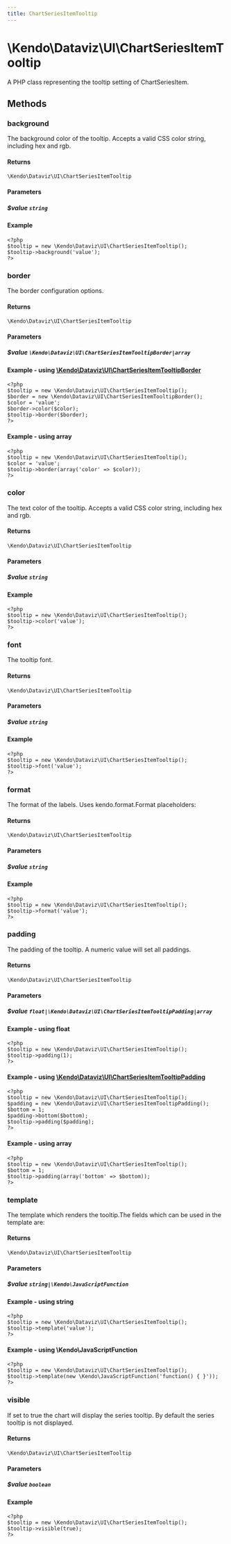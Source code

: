 ```yaml
---
title: ChartSeriesItemTooltip
---
```


# \Kendo\Dataviz\UI\ChartSeriesItemTooltip

A PHP class representing the tooltip setting of ChartSeriesItem.


## Methods

### background
The background color of the tooltip. Accepts a valid CSS color string, including hex and rgb.

#### Returns
`\Kendo\Dataviz\UI\ChartSeriesItemTooltip`

#### Parameters

##### $value `string`



#### Example 
    <?php
    $tooltip = new \Kendo\Dataviz\UI\ChartSeriesItemTooltip();
    $tooltip->background('value');
    ?>

### border

The border configuration options.

#### Returns
`\Kendo\Dataviz\UI\ChartSeriesItemTooltip`

#### Parameters

##### $value `\Kendo\Dataviz\UI\ChartSeriesItemTooltipBorder|array`


#### Example - using [\Kendo\Dataviz\UI\ChartSeriesItemTooltipBorder](/kendo-ui/api/wrappers/php/Kendo/Dataviz/UI/ChartSeriesItemTooltipBorder)
    <?php
    $tooltip = new \Kendo\Dataviz\UI\ChartSeriesItemTooltip();
    $border = new \Kendo\Dataviz\UI\ChartSeriesItemTooltipBorder();
    $color = 'value';
    $border->color($color);
    $tooltip->border($border);
    ?>

#### Example - using array

    <?php
    $tooltip = new \Kendo\Dataviz\UI\ChartSeriesItemTooltip();
    $color = 'value';
    $tooltip->border(array('color' => $color));
    ?>

### color
The text color of the tooltip. Accepts a valid CSS color string, including hex and rgb.

#### Returns
`\Kendo\Dataviz\UI\ChartSeriesItemTooltip`

#### Parameters

##### $value `string`



#### Example 
    <?php
    $tooltip = new \Kendo\Dataviz\UI\ChartSeriesItemTooltip();
    $tooltip->color('value');
    ?>

### font
The tooltip font.

#### Returns
`\Kendo\Dataviz\UI\ChartSeriesItemTooltip`

#### Parameters

##### $value `string`



#### Example 
    <?php
    $tooltip = new \Kendo\Dataviz\UI\ChartSeriesItemTooltip();
    $tooltip->font('value');
    ?>

### format
The format of the labels. Uses kendo.format.Format placeholders:

#### Returns
`\Kendo\Dataviz\UI\ChartSeriesItemTooltip`

#### Parameters

##### $value `string`



#### Example 
    <?php
    $tooltip = new \Kendo\Dataviz\UI\ChartSeriesItemTooltip();
    $tooltip->format('value');
    ?>

### padding

The padding of the tooltip. A numeric value will set all paddings.

#### Returns
`\Kendo\Dataviz\UI\ChartSeriesItemTooltip`

#### Parameters

##### $value `float|\Kendo\Dataviz\UI\ChartSeriesItemTooltipPadding|array`




#### Example  - using float
    <?php
    $tooltip = new \Kendo\Dataviz\UI\ChartSeriesItemTooltip();
    $tooltip->padding(1);
    ?>


#### Example - using [\Kendo\Dataviz\UI\ChartSeriesItemTooltipPadding](/kendo-ui/api/wrappers/php/Kendo/Dataviz/UI/ChartSeriesItemTooltipPadding)
    <?php
    $tooltip = new \Kendo\Dataviz\UI\ChartSeriesItemTooltip();
    $padding = new \Kendo\Dataviz\UI\ChartSeriesItemTooltipPadding();
    $bottom = 1;
    $padding->bottom($bottom);
    $tooltip->padding($padding);
    ?>

#### Example - using array

    <?php
    $tooltip = new \Kendo\Dataviz\UI\ChartSeriesItemTooltip();
    $bottom = 1;
    $tooltip->padding(array('bottom' => $bottom));
    ?>

### template
The template which renders the tooltip.The fields which can be used in the template are:

#### Returns
`\Kendo\Dataviz\UI\ChartSeriesItemTooltip`

#### Parameters

##### $value `string|\Kendo\JavaScriptFunction`



#### Example  - using string
    <?php
    $tooltip = new \Kendo\Dataviz\UI\ChartSeriesItemTooltip();
    $tooltip->template('value');
    ?>

#### Example  - using \Kendo\JavaScriptFunction
    <?php
    $tooltip = new \Kendo\Dataviz\UI\ChartSeriesItemTooltip();
    $tooltip->template(new \Kendo\JavaScriptFunction('function() { }'));
    ?>

### visible
If set to true the chart will display the series tooltip. By default the series tooltip is not displayed.

#### Returns
`\Kendo\Dataviz\UI\ChartSeriesItemTooltip`

#### Parameters

##### $value `boolean`



#### Example 
    <?php
    $tooltip = new \Kendo\Dataviz\UI\ChartSeriesItemTooltip();
    $tooltip->visible(true);
    ?>

